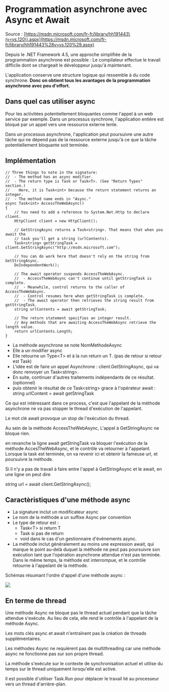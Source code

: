 # Programmation asynchrone avec Async et Await

Source : [https://msdn.microsoft.com/fr-fr/library/hh191443\(v=vs.120\).aspx](https://msdn.microsoft.com/fr-fr/library/hh191443%28v=vs.120%29.aspx)

Depuis le .NET Framework 4.5, une approche simplifiée de la programmation asynchrone est possible : Le compilateur effectue le travail difficile dont se chargeait le développeur jusqu'à maintenant.

L'application conserve une structure logique qui ressemble à du code synchrone. **Donc on obtient tous les avantages de la programmation asynchrone avec peu d'effort.**

## Dans quel cas utiliser async

Pour les activitées potentiellement bloquantes comme l'appel à un web service par exemple. Dans un processus synchrone, l'application entière est bloqué par un appel vers une ressource externe lente.

Dans un processus asynchrone, l'application peut poursuivre une autre tâche qui ne dépend pas de la ressource externe jusqu'à ce que la tâche potentiellement bloquante soit terminée.

## Implémentation

```
// Three things to note in the signature: 
//  - The method has an async modifier.  
//  - The return type is Task or Task<T>. (See "Return Types" section.)
//    Here, it is Task<int> because the return statement returns an integer. 
//  - The method name ends in "Async."
async Task<int> AccessTheWebAsync()
{ 
    // You need to add a reference to System.Net.Http to declare client.
    HttpClient client = new HttpClient();

    // GetStringAsync returns a Task<string>. That means that when you await the 
    // task you'll get a string (urlContents).
    Task<string> getStringTask = client.GetStringAsync("http://msdn.microsoft.com");

    // You can do work here that doesn't rely on the string from GetStringAsync.
    DoIndependentWork();

    // The await operator suspends AccessTheWebAsync. 
    //  - AccessTheWebAsync can't continue until getStringTask is complete. 
    //  - Meanwhile, control returns to the caller of AccessTheWebAsync. 
    //  - Control resumes here when getStringTask is complete.  
    //  - The await operator then retrieves the string result from getStringTask. 
    string urlContents = await getStringTask;

    // The return statement specifies an integer result. 
    // Any methods that are awaiting AccessTheWebAsync retrieve the length value. 
    return urlContents.Length;
}
```

* La méthode asynchrone se note NomMethodeAsync
* Elle a un modifier async
* Elle retourne un Type&lt;T&gt; et à la run return un T. \(pas de retour si retour est Task\)
* L'idée est de faire un appel Asynchrone : client.GetStringAsync, qui va donc renvoyer un Task&lt;string&gt;.
* En suite, continuer d'autres traitements indépendants de ce résultat. \(optionnel\)
* puis obtenir le résultat de ce Task&lt;string&gt; grace à l'opérateur await : string urlContent = await getStringTask

Ce qui est intéressant dans ce process, c'est que l'appelant de la méthode asynchrone ne va pas stopper le thread d'exécution de l'appelant.

Le mot clé await provoque un stop de l'exécution du thread.

Au sein de la méthode AccessTheWebAsync, L'appel à GetStringAsync ne bloque rien.

en revanche la ligne await getStringTask va bloquer l'exécution de la méthode AccesTheWebAsync, et le contrôle va retourner à l'appelant. Lorsque la task est terminée, on va revenir ici et obtenir la fameuse url, et poursuivre la méthode.

Si il n'y a pas de travail à faire entre l'appel à GetStringAsync et le await, en une ligne on peut dire

string url = await client.GetStringAsync\(\);

## Caractèristiques d'une méthode async

* La signature inclut un modificateur async
* Le nom de la méthode a un suffixe Async par convention
* Le type de retour est :
  * Task&lt;T&gt; si return T
  * Task si pas de return
  * void dans le cas d'un gestionnaire d'événements async.
* La méthode inclut généralement au moins une expression await, qui marque le point au-delà duquel la méthode ne peut pas poursuivre son exécution tant que l'opération asynchrone attendue n'est pas terminée. Dans le même temps, la méthode est interrompue, et le contrôle retourne à l'appelant de la méthode.

Schèmas résumant l'ordre d'appel d'une méthode async :

![](https://i-msdn.sec.s-msft.com/dynimg/IC612215.png)

## En terme de thread

Une méthode Async ne bloque pas le thread actuel pendant que la tâche attendue s'exécute. Au lieu de cela, elle rend le contrôle à l'appelant de la méthode Async.

Les mots clés async et await n'entraînent pas la création de threads supplémentaires.

Les méthodes Async ne requièrent pas de multithreading car une méthode async ne fonctionne pas sur son propre thread.

La méthode s'exécute sur le contexte de synchronisation actuel et utilise du temps sur le thread uniquement lorsqu'elle est active.

Il est possible d'utiliser Task.Run pour déplacer le travail lié au processeur vers un thread d'arrière-plan.

